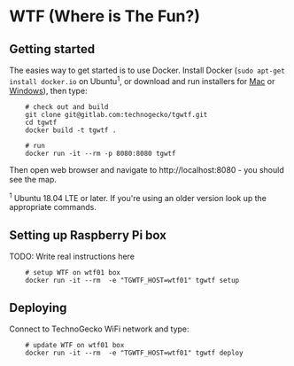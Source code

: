# WTF (Where is The Fun?) 

## Getting started

The easies way to get started is to use Docker. Install Docker (`sudo apt-get install docker.io` on Ubuntu<sup>1</sup>, or download and run installers for [Mac](https://www.docker.com/docker-mac) or [Windows](https://www.docker.com/docker-windows)), then type:

```shell
    # check out and build
	git clone git@gitlab.com:technogecko/tgwtf.git
	cd tgwtf
	docker build -t tgwtf .

	# run
	docker run -it --rm -p 8080:8080 tgwtf
```

Then open web browser and navigate to http://localhost:8080 - you should see the map.

<sup>1</sup> Ubuntu 18.04 LTE or later. If you're using an older version look up the appropriate commands.

## Setting up Raspberry Pi box

TODO: Write real instructions here
<!-- Check /etc/xdg/openbox/autostart file and make sure Chromiun is started with 'http://localhost:8080',
not 'file:///opt/wtf/live/index.html'. Also run `service lighthttpd disable`
 -->

```shell
	# setup WTF on wtf01 box
	docker run -it --rm  -e "TGWTF_HOST=wtf01" tgwtf setup
```

## Deploying

Connect to TechnoGecko WiFi network and type:

```shell
	# update WTF on wtf01 box
	docker run -it --rm  -e "TGWTF_HOST=wtf01" tgwtf deploy
```
